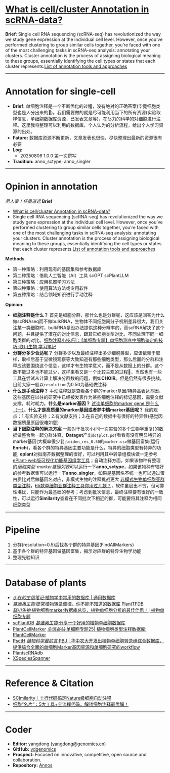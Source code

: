 # [What is cell/cluster Annotation in scRNA-data?](https://pluto.bio/resources/Learning%20Series/annotating-clusters-in-scrnaseq)
**Brief**: Single cell RNA sequencing (scRNA-seq) has revolutionized the way we study gene expression at the individual cell level. However, once you’ve performed clustering to group similar cells together, you’re faced with one of the most challenging tasks in scRNA-seq analysis: annotating your clusters. Cluster annotation is the process of assigning biological meaning to these groups, essentially identifying the cell types or states that each cluster represents.[List of annotation tools and approaches](https://airtable.com/appMd0h4vP7gzQaeK/shrgmvY3ZvswENjkJ/tblgv3JRYlbD34DYD)

---
# Annotation for single-cell
- **Brief:** 单细胞注释是一个不断优化的过程，没有绝对的正确答案(毕竟细胞类型也是人分出来的🐶)。我们需要做的就是尽可能利用当下的所有资源(实验取样信息，单细胞数据库资源，已发表文章等)，在尽力的科学的对细胞进行注释。这里我将整理可以利用的数据库，个人认为的分析流程，给出个人学习资源的出处。
- **Fature:** 数据库资源不断更新，文章发表也很快，尽快整理出最新的资源很有必要
- **Log:** 
  - 20250806 1.0.0 第一次撰写
- **Tradition:** anno_sctype; anno_singler

---
# Opinion in annotation
*尽人事！任重道远*
**Brief** 
  - [What is cell/cluster Annotation in scRNA-data?](https://pluto.bio/resources/Learning%20Series/annotating-clusters-in-scrnaseq)
  - Single cell RNA sequencing (scRNA-seq) has revolutionized the way we study gene expression at the individual cell level. However, once you’ve performed clustering to group similar cells together, you’re faced with one of the most challenging tasks in scRNA-seq analysis: annotating your clusters. Cluster annotation is the process of assigning biological meaning to these groups, essentially identifying the cell types or states that each cluster represents.[List of annotation tools and approaches](https://airtable.com/appMd0h4vP7gzQaeK/shrgmvY3ZvswENjkJ/tblgv3JRYlbD34DYD)

**Methods**
  - 第一种策略：利用现有的基因集和参考数据库
  - 第二种策略：借助人工智能（AI）工具 scGPT scPlantLLM
  - 第三种策略：应用机器学习方法
  - 第四种策略：使用算法方法或专用软件
  - 第五种策略：结合领域知识进行手动注释

**Opinion**: 
  - **细胞注释是什么？** 首先是细胞分群，那什么也是分群呢，这应该是回答为什么做scRNAseq而不做bulkRNA，生物体不同细胞间分子机制差异很大，我们关注某一类细胞时，bulkRNA是没办法提供这种分辨率的，而scRNA解决了这个问题，并且提供了潜在的对比信息，跟其它细胞类型对比，不同处理下同一细胞类群的对比。[细胞注释小技巧1：【单细胞专题】单细胞测序中细胞鉴定的技巧-联川生物 学习笔记](https://mp.weixin.qq.com/s/zvsvRapJCZe0z6VxTNzSEA)
  - **分群分多少合适呢？** 分群多少以及最终注释出多少细胞类型，应该依赖于取样，取样后基于显微镜观察等大致知道有那些细胞类型，那么后面的分群和注释应该要围绕这个信息，这样才有生物学意义，而不是从数据上的分群。这个数不能过多也不能过少，这样来看又是一个比较主观的过程🐶，当然也有一些工具在尝试从计算上解决分群数的问题，例如**CHOIR**。但是仍然有很多挑战，目前大家一般以`resolution`为0.50为基础做注释
  - **什么是手动注释？** 手动注释就是查看各个群的marker基因/特异高表达基因，这些基因在以往的研究中已经被发表作为某些细胞注释的标记基因，需要文献支撑，耗时耗力。**什么是marker基因？** [试谈单细胞的marker gene 是什么（一）](https://mp.weixin.qq.com/s/4EzWkWTY_dw_ipXmpldk2g)。**什么才是高质量的marker基因或者梦中情marker基因呢？** 我的观点：1.有实验支持；2.有文献支持；3.在自己的数据中有很好的特异性(感觉因数据质量原因很难如意)
  - **当下细胞注释的解决方案** 一般对于批次小(同一次实验的多个生物学重复)的数据做整合后一起分群注释，**Dataget**产出`dotplot.pdf`看看有没有明显特异的marker基因(大概率很少🐶);`leiden_res_0.50`的`marker.csv`做基因富集(运行**Enrich**)，看各个群的特异基因主要功能是什么，特异的细胞类型有特异的功能; **eplant**对拟南芥数据整理的很好，可以利用其中转录组模块做一定参考 [ePlant-web版可视化功能基因组学工具](https://mp.weixin.qq.com/s/DHLZQWFRniOrlf935MOuqA)；自动注释方面，如果该物种有整理的*细胞类型-marker基因列表*可以运行一下**anno_sctype**，如果该物种有较好的参考数据集可以运行一下**anno_singler**，如果是基因名不统一也可以通过蛋白质比对后做基因名对应，非模式生物的注释挑战更大 [非模式生物单细胞亚群类型注释](https://mp.weixin.qq.com/s/7ga9awAM8jlfia7B8b_2Sw)，[65款单细胞亚群注释工具你用过几款？](https://mp.weixin.qq.com/s/gy9UbSID733BhDPSnjk_jA)，软件虽层出不穷，但可靠性堪忧，只能作为最基础的参考；考虑到批次信息，最终注释要有很好的一致性，可以运行**Similarity**查看在不同批次下相近的群，可能要将其注释为相同细胞类型

---
# Pipeline
  1. 分群(resolution=0.5)后找各个群的特异基因(FindAllMarkers)
  2. 基于各个群的特异基因做基因富集，揭示对应群的特异生物学功能
  3. 整理先验知识

---
# Database of plants
- [*小杜的生信笔记*·植物学中常用的数据库 | 通用数据库](https://mp.weixin.qq.com/s/eWRKpZbVN8iY1qmu5mue2g)
- [*基迪奥生物*·研究植物转录调控，你不能不知道的数据库](https://mp.weixin.qq.com/s/yee680uNUmQQUOXISr479A) [PlantTFDB](http://planttfdb.cbi.pku.edu.cn/)
- [*联川生物*·植物细胞marker数据库总览，植物单细胞分析的最佳伴侣！| 植物单细胞专题](https://mp.weixin.qq.com/s/CXGkNuBDQin5MrPWMgt8ng)
- [scPlantDB](https://biobigdata.nju.edu.cn/scplantdb/home) [*基迪奥生物*·分享一个好用的植物单细胞数据库](https://mp.weixin.qq.com/s/1dTCDc5U3dvCy15GfLRY4A)
- [PlantCellMarker](https://www.tobaccodb.org/pcmdb/homePage) [*生信益站*·单细胞专题25| 植物细胞类型注释数据库: PlantCellMarker](https://mp.weixin.qq.com/s/Y1AyXa8jkQBV4yWo_HihTw)
- [PsctH](http://jinlab.hzau.edu.cn/PsctH/) [*植物科学最前言*·PBJ | 华中农大开发出植物单细胞转录组综合数据库，提供综合全面的单细胞Marker基因资源和单细胞研究的workflow](https://mp.weixin.qq.com/s/5dMORWQeX4eTFgH0e1YkTg)
- [PlantscRNAdb](http://ibi.zju.edu.cn/plantscrnadb/index.php)
- [XSpeciesSpanner](https://shoot.plantcellatlas.com/#/annotate)

---
# Reference & Citation
- [SCimilarity｜十行代码搞定Nature级细胞自动注释](https://mp.weixin.qq.com/s/jV4XfaASULWLKh1mkdhDBw)
- [细胞“名片”：5大工具+全流程代码，解锁细胞注释最优解！](https://mp.weixin.qq.com/s/fz0txK_mYAP0jxZ40I0gkw)

---
# Coder
- **Editor:** yangdong (yangdong@genomics.cn)
- **GitHub:** [ydgenomics](https://github.com/ydgenomics)
- **Prospect:** Focused on innovative, competitive, open source and collaboration. 
- **Repository:** [Annos]()
